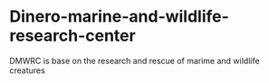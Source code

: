 # Dinero-marine-and-wildlife-research-center
DMWRC is base on the research and rescue of marime and wildlife creatures

